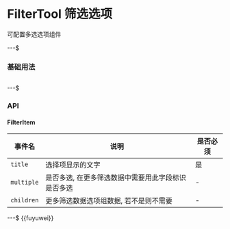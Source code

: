 # FilterTool 筛选选项

可配置多选选项组件

---$

### 基础用法

```html

```

---$

### API

#### FilterItem

| 事件名     | 说明                                               | 是否必须 |
| ---------- | -------------------------------------------------- | -------- |
| `title`    | 选择项显示的文字                                   | 是       |
| `multiple` | 是否多选, 在更多筛选数据中需要用此字段标识是否多选 | -        |
| `children` | 更多筛选数据选项组数据, 若不是则不需要             | -        |

<!-- props -->

---$
{{fuyuwei}}
